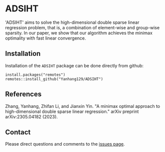 # ADSIHT
'ADSIHT' aims to solve the high-dimensional double sparse linear regression problem, that is, a combination of element-wise and group-wise sparsity.
In our paper, we show that our algorithm achieves the minimax optimality with fast linear convergence.

## Installation
Installation of the `ADSIHT` package can be done directly from github:
```
install.packages("remotes")
remotes::install_github("Yanhang129/ADSIHT")
```

## References
Zhang, Yanhang, Zhifan Li, and Jianxin Yin. "A minimax optimal approach to high-dimensional double sparse linear regression." arXiv preprint arXiv:2305.04182 (2023).

## Contact
Please direct questions and comments to the [issues page](https://github.com/abess-team/Group-splicing_codes/issues).
